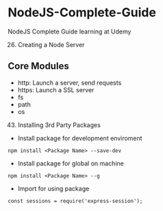 # NodeJS-Complete-Guide

NodeJS Complete Guide learning at Udemy

26. Creating a Node Server

## Core Modules

- http: Launch a server, send requests
- https: Launch a SSL server
- fs
- path
- os

43. Installing 3rd Party Packages

- Install package for development enviroment

```
npm install <Package Name> --save-dev
```

- Install package for global on machine

```
npm install <Package Name> --g
```

- Import for using package

```
const sessions = require('express-session');
```
